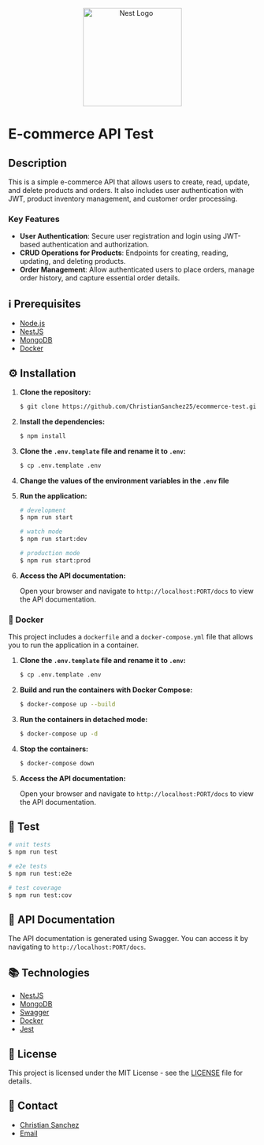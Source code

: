<p align="center">
  <a href="http://nestjs.com/" target="blank"><img src="https://nestjs.com/img/logo-small.svg" width="200" alt="Nest Logo" /></a>
</p>

# E-commerce API Test

## Description

This is a simple e-commerce API that allows users to create, read, update, and delete products and orders. It also includes user authentication with JWT, product inventory management, and customer order processing.

### Key Features

- **User Authentication**: Secure user registration and login using JWT-based authentication and authorization.
- **CRUD Operations for Products**: Endpoints for creating, reading, updating, and deleting products.
- **Order Management**: Allow authenticated users to place orders, manage order history, and capture essential order details.

## ℹ️ Prerequisites

- [Node.js](https://nodejs.org/es/download/)
- [NestJS](https://docs.nestjs.com/)
- [MongoDB](https://www.mongodb.com/)
- [Docker](https://www.docker.com/products/docker-desktop)

## ⚙️ Installation

1. **Clone the repository:**

   ```bash
   $ git clone https://github.com/ChristianSanchez25/ecommerce-test.git
   ```

2. **Install the dependencies:**

   ```bash
   $ npm install
   ```

3. **Clone the `.env.template` file and rename it to `.env`:**

   ```bash
   $ cp .env.template .env
   ```

4. **Change the values of the environment variables in the `.env` file**

5. **Run the application:**

   ```bash
   # development
   $ npm run start

   # watch mode
   $ npm run start:dev

   # production mode
   $ npm run start:prod
   ```

6. **Access the API documentation:**

   Open your browser and navigate to `http://localhost:PORT/docs` to view the API documentation.

### 🐋 Docker

This project includes a `dockerfile` and a `docker-compose.yml` file that allows you to run the application in a container.

1. **Clone the `.env.template` file and rename it to `.env`:**

   ```bash
   $ cp .env.template .env
   ```

2. **Build and run the containers with Docker Compose:**

   ```bash
   $ docker-compose up --build
   ```

3. **Run the containers in detached mode:**

   ```bash
   $ docker-compose up -d
   ```

4. **Stop the containers:**

   ```bash
   $ docker-compose down
   ```

5. **Access the API documentation:**

   Open your browser and navigate to `http://localhost:PORT/docs` to view the API documentation.

## 🧪 Test

```bash
# unit tests
$ npm run test

# e2e tests
$ npm run test:e2e

# test coverage
$ npm run test:cov
```

## 📝 API Documentation

The API documentation is generated using Swagger. You can access it by navigating to `http://localhost:PORT/docs`.

## 📚 Technologies

- [NestJS](https://nestjs.com/)
- [MongoDB](https://www.mongodb.com/)
- [Swagger](https://swagger.io/)
- [Docker](https://www.docker.com/)
- [Jest](https://jestjs.io/)

## 📄 License

This project is licensed under the MIT License - see the [LICENSE](LICENSE) file for details.

## 📧 Contact

- [Christian Sanchez](https://github.com/ChristianSanchez25)
- [Email](mailto:christianjsanchezr@gmail.com)
